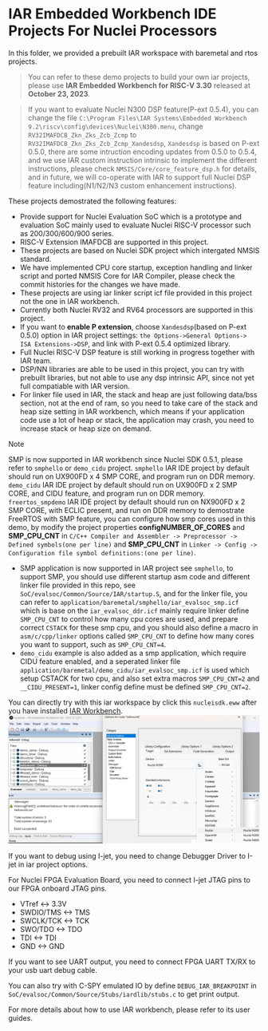 # IAR Embedded Workbench IDE Projects For Nuclei Processors

In this folder, we provided a prebuilt IAR workspace with baremetal and rtos projects.

> You can refer to these demo projects to build your own iar projects, please use **IAR Embedded Workbench for RISC-V 3.30** released at **October 23, 2023**.

> If you want to evaluate Nuclei N300 DSP feature(P-ext 0.5.4), you can change the file `C:\Program Files\IAR Systems\Embedded Workbench 9.2\riscv\config\devices\Nuclei\N300.menu`, change `RV32IMAFDCB_Zkn_Zks_Zcb_Zcmp` to `RV32IMAFDCB_Zkn_Zks_Zcb_Zcmp_Xandesdsp`, `Xandesdsp` is based on P-ext 0.5.0, there are some intruction encoding updates from 0.5.0 to 0.5.4, and we use IAR custom instruction intrinsic to implement the different instructions, please check `NMSIS/Core/core_feature_dsp.h` for details, and in future, we will co-operate with IAR to support full Nuclei DSP feature including(N1/N2/N3 custom enhancement instructions).

These projects demostrated the following features:

- Provide support for Nuclei Evaluation SoC which is a prototype and evaluation SoC mainly
  used to evaluate Nuclei RISC-V processor such as 200/300/600/900 series.
- RISC-V Extension IMAFDCB are supported in this project.
- These projects are based on Nuclei SDK project which intergated NMSIS standard.
- We have implemented CPU core startup, exception handling and linker script and ported NMSIS Core
  for IAR Compiler, please check the commit histories for the changes we have made.
- These projects are using iar linker script icf file provided in this project not the one in IAR workbench.
- Currently both Nuclei RV32 and RV64 processors are supported in this project.
- If you want to **enable P extension**, choose ``Xandesdsp``(based on P-ext 0.5.0) option in IAR project settings: ``the Options->General Options-> ISA Extensions->DSP``, and link with P-ext 0.5.4 optimized library.
- Full Nuclei RISC-V DSP feature is still working in progress together with IAR team.
- DSP/NN libraries are able to be used in this project, you can try with prebuilt libraries, but not able to
  use any dsp intrinsic API, since not yet full compatiable with IAR version.
- For linker file used in IAR, the stack and heap are just following data/bss section, not at the end of ram,
  so you need to take care of the stack and heap size setting in IAR workbench, which means if your application
  code use a lot of heap or stack, the application may crash, you need to increase stack or heap size on demand.

> [!NOTE]
> SMP is now supported in IAR workbench since Nuclei SDK 0.5.1, please refer to `smphello` or `demo_cidu` project.
> `smphello` IAR IDE project by default should run on UX900FD x 4 SMP CORE, and program run on DDR memory.
> `demo_cidu` IAR IDE project by default should run on UX900FD x 2 SMP CORE, and CIDU feature, and program run on DDR memory.
> `freertos_smpdemo` IAR IDE project by default should run on NX900FD x 2 SMP CORE, with ECLIC present, and run on DDR memory to demostrate FreeRTOS with SMP feature, you can configure how smp cores used in this demo, by modify the project properties **configNUMBER_OF_CORES** and **SMP_CPU_CNT** in `C/C++ Compiler and Assembler -> Preprocessor -> Defined symbols(one per line)` and **SMP_CPU_CNT** in `Linker -> Config -> Configuration file symbol definitions:(one per line)`.

- SMP application is now supported in IAR project see `smphello`, to support SMP, you should use different startup asm code
  and different linker file provided in this repo, see `SoC/evalsoc/Common/Source/IAR/startup.S`, and for the linker file,
  you can refer to `application/baremetal/smphello/iar_evalsoc_smp.icf` which is base on the `iar_evalsoc_ddr.icf` mainly
  require linker define `SMP_CPU_CNT` to control how many cpu cores are used, and prepare correct `CSTACK` for these smp cpu,
  and you should also define a macro in `asm/c/cpp/linker` options called `SMP_CPU_CNT` to define how many cores you want to support, such as `SMP_CPU_CNT=4`.
- `demo_cidu` example is also added as a smp application, which require CIDU feature enabled, and a seperated linker file
  `application/baremetal/demo_cidu/iar_evalsoc_smp.icf` is used which setup CSTACK for two cpu, and also set extra macros
  `SMP_CPU_CNT=2` and `__CIDU_PRESENT=1`, linker config define must be defined `SMP_CPU_CNT=2`.

You can directly try with this iar workspace by click this `nucleisdk.eww` after you have installed [IAR Workbench](https://www.iar.com/riscv).
![IAR Projects for Nuclei](asserts/nsdk_iar_projects.png)

If you want to debug using I-jet, you need to change Debugger Driver to I-jet in iar project options.

For Nuclei FPGA Evaluation Board, you need to connect I-jet JTAG pins to our FPGA onboard JTAG pins.

- VTref       <->   3.3V
- SWDIO/TMS   <->   TMS
- SWCLK/TCK   <->   TCK
- SWO/TDO     <->   TDO
- TDI         <->   TDI
- GND         <->   GND

If you want to see UART output, you need to connect FPGA UART TX/RX to your usb uart debug cable.

You can also try with C-SPY emulated IO by define `DEBUG_IAR_BREAKPOINT` in `SoC/evalsoc/Common/Source/Stubs/iardlib/stubs.c` to get print output.

For more details about how to use IAR workbench, please refer to its user guides.
